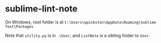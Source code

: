 # sublime-lint-note

On Windows, root folder is at `C:\Users\wpinkston\AppData\Roaming\Sublime Text\Packages`

Note that `utility.py` is in `.\User`, and `LintNote` is a sibling folder to `User`.
